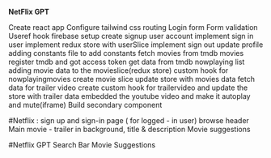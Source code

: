 **NetFlix GPT**

Create react app
Configure tailwind css
routing
Login form
Form validation
Useref hook
firebase setup
create signup user account
implement sign in user
implement redux store with userSlice
implement sign out
update profile
adding constants file to add constants
fetch movies from tmdb movies
register tmdb  and got access token
get data from tmdb nowplaying list
adding movie data to the movieslice(redux store)
custom hook for nowplayingmovies
create movie slice
update store with movies data
fetch data for trailer video
create custom hook for trailervideo and update the store with trailer data
embedded the youtube video and make it autoplay and mute(iframe)
Build secondary component



#Netflix :
sign up and sign-in page
 ( for logged - in user)
 browse
  header
   Main movie - trailer in background, title & description
   Movie suggestions

   #Netflix GPT
   Search Bar
   Movie Suggestions

